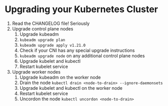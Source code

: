 # Upgrading your Kubernetes Cluster

1. Read the CHANGELOG file! Seriously
2. Upgrade control plane nodes
    1. Upgrade kubeadm 
    2. `kubeadm upgrade plan`
    3. `kubeadm upgrade apply v1.21.0`
    4. Check if your CNI has any special upgrade instructions
    5. `kubeadm upgrade node` on any additional control plane nodes
    6. Upgrade kubelet and kubectl
    7. Restart kubelet service
3. Upgrade worker nodes 
    1. Upgrade kubeadm on the worker node
    2. Drain the node `kubectl drain <node-to-drain> --ignore-daemonsets`
    3. Upgrade kubelet and kubectl on the worker node
    4. Restart kubelet service
    5. Uncordon the node `kubectl uncordon <node-to-drain>`
